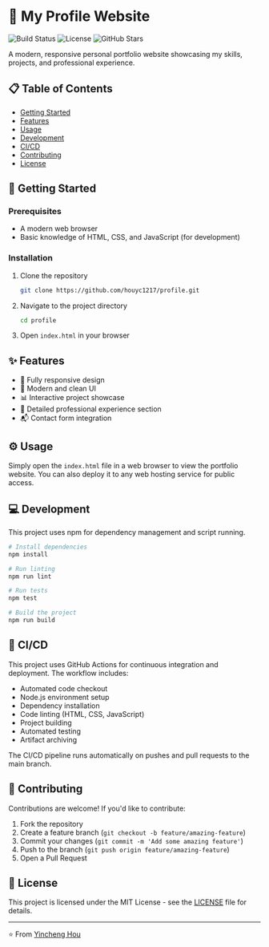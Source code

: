 # 🚀 My Profile Website

![Build Status](https://img.shields.io/badge/build-passing-brightgreen)
![License](https://img.shields.io/badge/license-MIT-blue)
![GitHub Stars](https://img.shields.io/github/stars/houyc1217/profile?style=social)

A modern, responsive personal portfolio website showcasing my skills, projects, and professional experience.

## 📋 Table of Contents

- [Getting Started](#getting-started)
- [Features](#features)
- [Usage](#usage)
- [Development](#development)
- [CI/CD](#cicd)
- [Contributing](#contributing)
- [License](#license)

## 🚀 Getting Started

### Prerequisites

- A modern web browser
- Basic knowledge of HTML, CSS, and JavaScript (for development)

### Installation

1. Clone the repository
   ```bash
   git clone https://github.com/houyc1217/profile.git
   ```

2. Navigate to the project directory
   ```bash
   cd profile
   ```

3. Open `index.html` in your browser

## ✨ Features

- 📱 Fully responsive design
- 🎨 Modern and clean UI
- 📊 Interactive project showcase
- 📝 Detailed professional experience section
- 📬 Contact form integration

## ⚙️ Usage

Simply open the `index.html` file in a web browser to view the portfolio website. You can also deploy it to any web hosting service for public access.

## 💻 Development

This project uses npm for dependency management and script running.

```bash
# Install dependencies
npm install

# Run linting
npm run lint

# Run tests
npm test

# Build the project
npm run build
```

## 🔄 CI/CD

This project uses GitHub Actions for continuous integration and deployment. The workflow includes:

- Automated code checkout
- Node.js environment setup
- Dependency installation
- Code linting (HTML, CSS, JavaScript)
- Project building
- Automated testing
- Artifact archiving

The CI/CD pipeline runs automatically on pushes and pull requests to the main branch.

## 🤝 Contributing

Contributions are welcome! If you'd like to contribute:

1. Fork the repository
2. Create a feature branch (`git checkout -b feature/amazing-feature`)
3. Commit your changes (`git commit -m 'Add some amazing feature'`)
4. Push to the branch (`git push origin feature/amazing-feature`)
5. Open a Pull Request

## 📄 License

This project is licensed under the MIT License - see the [LICENSE](LICENSE) file for details.

---

⭐️ From [Yincheng Hou](https://github.com/houyc1217)